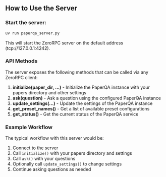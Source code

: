 ## How to Use the Server

### Start the server:

```bash
uv run paperqa_server.py
```

This will start the ZeroRPC server on the default address (tcp://127.0.0.1:4242).

### API Methods

The server exposes the following methods that can be called via any ZeroRPC client:

1. **initialize(paper_dir, ...)** - Initialize the PaperQA instance with your papers directory and other settings
2. **ask(question)** - Ask a question using the configured PaperQA instance
3. **update_settings(...)** - Update the settings of the PaperQA instance
4. **get_preset_names()** - Get a list of available preset configurations
5. **get_status()** - Get the current status of the PaperQA service

### Example Workflow

The typical workflow with this server would be:

1. Connect to the server
2. Call `initialize()` with your papers directory and settings
3. Call `ask()` with your questions
4. Optionally call `update_settings()` to change settings
5. Continue asking questions as needed

